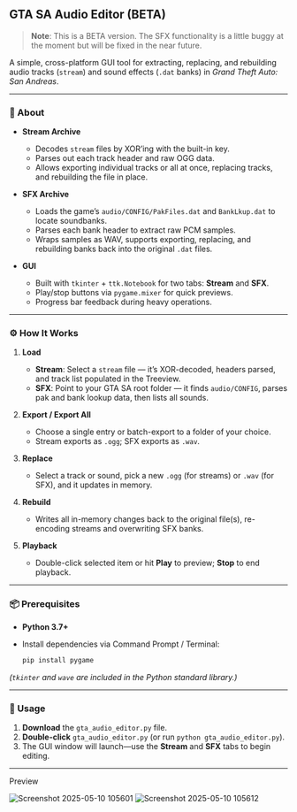 ## GTA SA Audio Editor (BETA)

> **Note**: This is a BETA version. The SFX functionality is a little buggy at the moment but will be fixed in the near future.

A simple, cross-platform GUI tool for extracting, replacing, and rebuilding audio tracks (`stream`) and sound effects (`.dat` banks) in *Grand Theft Auto: San Andreas*.

---

### 📝 About

* **Stream Archive**

  * Decodes `stream` files by XOR’ing with the built-in key.
  * Parses out each track header and raw OGG data.
  * Allows exporting individual tracks or all at once, replacing tracks, and rebuilding the file in place.

* **SFX Archive**

  * Loads the game’s `audio/CONFIG/PakFiles.dat` and `BankLkup.dat` to locate soundbanks.
  * Parses each bank header to extract raw PCM samples.
  * Wraps samples as WAV, supports exporting, replacing, and rebuilding banks back into the original `.dat` files.

* **GUI**

  * Built with `tkinter` + `ttk.Notebook` for two tabs: **Stream** and **SFX**.
  * Play/stop buttons via `pygame.mixer` for quick previews.
  * Progress bar feedback during heavy operations.

---

### ⚙️ How It Works

1. **Load**

   * **Stream**: Select a `stream` file — it’s XOR-decoded, headers parsed, and track list populated in the Treeview.
   * **SFX**: Point to your GTA SA root folder — it finds `audio/CONFIG`, parses pak and bank lookup data, then lists all sounds.

2. **Export / Export All**

   * Choose a single entry or batch-export to a folder of your choice.
   * Stream exports as `.ogg`; SFX exports as `.wav`.

3. **Replace**

   * Select a track or sound, pick a new `.ogg` (for streams) or `.wav` (for SFX), and it updates in memory.

4. **Rebuild**

   * Writes all in-memory changes back to the original file(s), re-encoding streams and overwriting SFX banks.

5. **Playback**

   * Double-click selected item or hit **Play** to preview; **Stop** to end playback.

---

### 📦 Prerequisites

* **Python 3.7+**
* Install dependencies via Command Prompt / Terminal:

  ```bash
  pip install pygame
  ```

*(`tkinter` and `wave` are included in the Python standard library.)*

---

### 🚀 Usage

1. **Download** the `gta_audio_editor.py` file.
2. **Double-click** `gta_audio_editor.py` (or run `python gta_audio_editor.py`).
3. The GUI window will launch—use the **Stream** and **SFX** tabs to begin editing.

---
Preview

![Screenshot 2025-05-10 105601](https://github.com/user-attachments/assets/f4520fb3-d300-41ee-8a93-40e75659ec14)
![Screenshot 2025-05-10 105612](https://github.com/user-attachments/assets/17ec4be7-b76f-4dcc-8877-207356c6fe6f)
